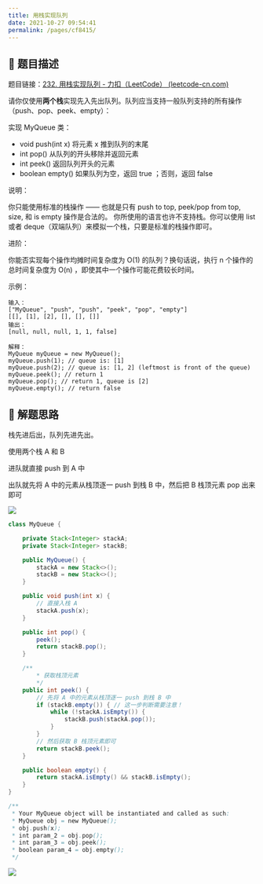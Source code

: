 ```yaml
---
title: 用栈实现队列
date: 2021-10-27 09:54:41
permalink: /pages/cf8415/
---
```


## 📃 题目描述

题目链接：[232. 用栈实现队列 - 力扣（LeetCode） (leetcode-cn.com)](https://leetcode-cn.com/problems/implement-queue-using-stacks/)

请你仅使用**两个栈**实现先入先出队列。队列应当支持一般队列支持的所有操作（push、pop、peek、empty）：

实现 MyQueue 类：

- void push(int x) 将元素 x 推到队列的末尾
- int pop() 从队列的开头移除并返回元素
- int peek() 返回队列开头的元素
- boolean empty() 如果队列为空，返回 true ；否则，返回 false


说明：

你只能使用标准的栈操作 —— 也就是只有 push to top, peek/pop from top, size, 和 is empty 操作是合法的。
你所使用的语言也许不支持栈。你可以使用 list 或者 deque（双端队列）来模拟一个栈，只要是标准的栈操作即可。


进阶：

你能否实现每个操作均摊时间复杂度为 O(1) 的队列？换句话说，执行 n 个操作的总时间复杂度为 O(n) ，即使其中一个操作可能花费较长时间。


示例：

```
输入：
["MyQueue", "push", "push", "peek", "pop", "empty"]
[[], [1], [2], [], [], []]
输出：
[null, null, null, 1, 1, false]

解释：
MyQueue myQueue = new MyQueue();
myQueue.push(1); // queue is: [1]
myQueue.push(2); // queue is: [1, 2] (leftmost is front of the queue)
myQueue.peek(); // return 1
myQueue.pop(); // return 1, queue is [2]
myQueue.empty(); // return false
```

## 🔔 解题思路

栈先进后出，队列先进先出。

使用两个栈 A 和 B

进队就直接 push 到 A 中

出队就先将 A 中的元素从栈顶逐一 push 到栈 B 中，然后把 B 栈顶元素 pop 出来即可

![](https://cs-wiki.oss-cn-shanghai.aliyuncs.com/img/20220616125716.png)


```java
class MyQueue {

    private Stack<Integer> stackA;
    private Stack<Integer> stackB;

    public MyQueue() {
        stackA = new Stack<>();
        stackB = new Stack<>();
    }

    public void push(int x) {
        // 直接入栈 A
        stackA.push(x);
    }

    public int pop() {
        peek();
        return stackB.pop();
    }

    /**
        * 获取栈顶元素
        */
    public int peek() {
        // 先将 A 中的元素从栈顶逐一 push 到栈 B 中
        if (stackB.empty()) { // 这一步判断需要注意！
            while (!stackA.isEmpty()) {
                stackB.push(stackA.pop());
            }
        }
        // 然后获取 B 栈顶元素即可
        return stackB.peek();
    }

    public boolean empty() {
        return stackA.isEmpty() && stackB.isEmpty();
    }
}

/**
 * Your MyQueue object will be instantiated and called as such:
 * MyQueue obj = new MyQueue();
 * obj.push(x);
 * int param_2 = obj.pop();
 * int param_3 = obj.peek();
 * boolean param_4 = obj.empty();
 */
```

![](https://cs-wiki.oss-cn-shanghai.aliyuncs.com/img/20211027100756.png)

